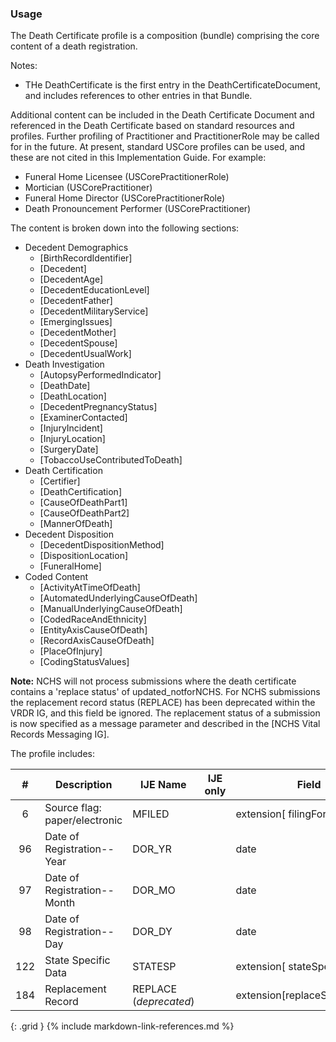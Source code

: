### Usage
The Death Certificate profile is a composition (bundle) comprising the core content of a death registration.

Notes:
* THe DeathCertificate is the first entry in the DeathCertificateDocument, and includes references to other entries in that Bundle.

Additional content can be included in the Death Certificate Document and referenced in the Death Certificate  based on standard resources and profiles.
Further profiling of Practitioner and PractitionerRole may be called for in the future.   At present, standard USCore profiles can be used, and these are not cited in this Implementation Guide.
For example:
* Funeral Home Licensee (USCorePractitionerRole)
* Mortician (USCorePractitioner)
* Funeral Home Director (USCorePractitionerRole)
* Death Pronouncement Performer (USCorePractitioner)

The content is broken down into the following sections:
* Decedent Demographics
    * [BirthRecordIdentifier]
    * [Decedent]
    * [DecedentAge]
    * [DecedentEducationLevel]
    * [DecedentFather]
    * [DecedentMilitaryService]
    * [EmergingIssues]
    * [DecedentMother]
    * [DecedentSpouse]
    * [DecedentUsualWork]
* Death Investigation
    * [AutopsyPerformedIndicator]
    * [DeathDate]
    * [DeathLocation]
    * [DecedentPregnancyStatus]
    * [ExaminerContacted]
    * [InjuryIncident]
    * [InjuryLocation]
    * [SurgeryDate]
    * [TobaccoUseContributedToDeath]
* Death Certification
    * [Certifier]
    * [DeathCertification]
    * [CauseOfDeathPart1]
    * [CauseOfDeathPart2]
    * [MannerOfDeath]
* Decedent Disposition
    * [DecedentDispositionMethod]
    * [DispositionLocation]
    * [FuneralHome]
* Coded Content
    * [ActivityAtTimeOfDeath]
    * [AutomatedUnderlyingCauseOfDeath]
    * [ManualUnderlyingCauseOfDeath]
    * [CodedRaceAndEthnicity]
    * [EntityAxisCauseOfDeath]
    * [RecordAxisCauseOfDeath]
    * [PlaceOfInjury]
    * [CodingStatusValues]

**Note:**
NCHS will not process submissions where the death certificate contains a 'replace status' of updated_notforNCHS.
For NCHS submissions the replacement record status (REPLACE) has been deprecated within the VRDR IG, and this field be ignored.
The replacement status of a submission is now specified as a message parameter and described in the [NCHS Vital Records Messaging IG].

The profile includes:

| **#** |  **Description**   |  **IJE Name**   | IJE only |  **Field**  |  **Type**  | **Value Set**  |
| :---------: | ------------- | ------------ | :----------: |---------- | -------- | -------- |
| 6 | Source flag: paper/electronic | MFILED| |extension[ filingFormat]  | codeable |  [FilingFormatVS] | 
| 96 | Date of Registration--Year | DOR_YR| |date | dateTime | - | 
| 97 | Date of Registration--Month | DOR_MO| |date | dateTime | - | 
| 98 | Date of Registration--Day | DOR_DY| |date | dateTime | - | 
| 122 | State Specific Data  | STATESP| |extension[ stateSpecificField] | string(30) | - | 
| 184 | Replacement Record  | REPLACE (*deprecated*)| |extension[replaceStatus].value | codeable | [ReplaceStatusVS] | 
{: .grid }
{% include markdown-link-references.md %}
